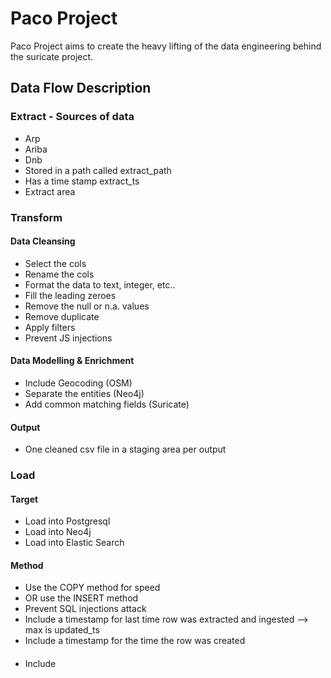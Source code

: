 # Paco Project
Paco Project aims to create the heavy lifting of the data engineering behind the suricate project.

## Data Flow Description
### Extract - Sources of data
- Arp
- Ariba
- Dnb
- Stored in a path called extract_path
- Has a time stamp extract_ts
- Extract area

### Transform
#### Data Cleansing
- Select the cols
- Rename the cols
- Format the data to text, integer, etc..
- Fill the leading zeroes
- Remove the null or n.a. values
- Remove duplicate
- Apply filters
- Prevent JS injections

#### Data Modelling & Enrichment
- Include Geocoding (OSM)
- Separate the entities (Neo4j)
- Add common matching fields (Suricate)

#### Output
- One cleaned csv file in a staging area per output

### Load
#### Target
- Load into Postgresql
- Load into Neo4j
- Load into Elastic Search

#### Method
- Use the COPY method for speed
- OR use the INSERT method
- Prevent SQL injections attack
- Include a timestamp for last time row was extracted and ingested --> max is updated_ts
- Include a timestamp for the time the row was created 

#### 
- Include